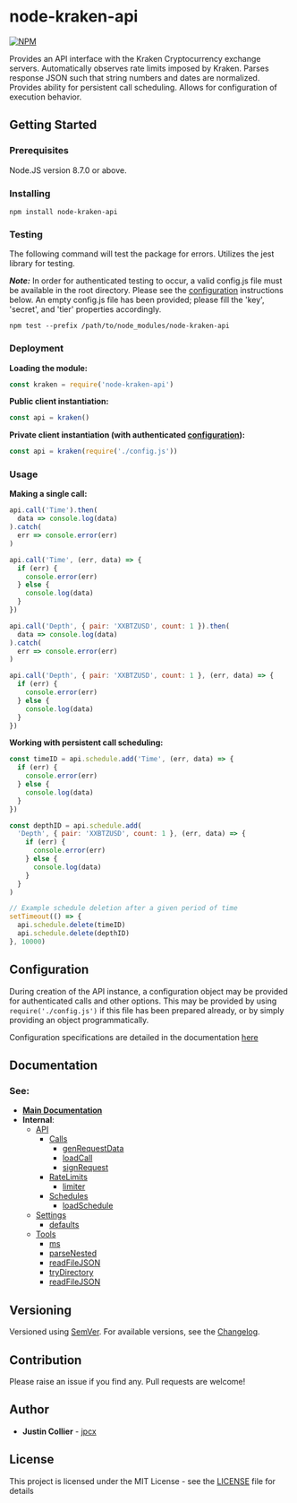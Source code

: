 # node-kraken-api

[![NPM](https://nodei.co/npm/node-kraken-api.png)](https://nodei.co/npm/node-kraken-api/)

Provides an API interface with the Kraken Cryptocurrency exchange servers. Automatically observes rate limits imposed by Kraken. Parses response JSON such that string numbers and dates are normalized. Provides ability for persistent call scheduling. Allows for configuration of execution behavior.

## Getting Started

### Prerequisites

Node.JS version 8.7.0 or above.

### Installing

```console
npm install node-kraken-api
```

### Testing

The following command will test the package for errors. Utilizes the jest library for testing.

___Note:___ In order for authenticated testing to occur, a valid config.js file must be available in the root directory. Please see the [configuration](#configuration) instructions below. An empty config.js file has been provided; please fill the 'key', 'secret', and 'tier' properties accordingly.

```console
npm test --prefix /path/to/node_modules/node-kraken-api
```

### Deployment

__Loading the module:__
```js
const kraken = require('node-kraken-api')
```

__Public client instantiation:__
```js
const api = kraken()
```

__Private client instantiation (with authenticated [configuration](#configuration)):__
```js
const api = kraken(require('./config.js'))
```

### Usage

__Making a single call:__
```js
api.call('Time').then(
  data => console.log(data)
).catch(
  err => console.error(err)
)
```

```js
api.call('Time', (err, data) => {
  if (err) {
    console.error(err)
  } else {
    console.log(data)
  }
})
```

```js
api.call('Depth', { pair: 'XXBTZUSD', count: 1 }).then(
  data => console.log(data)
).catch(
  err => console.error(err)
)
```

```js
api.call('Depth', { pair: 'XXBTZUSD', count: 1 }, (err, data) => {
  if (err) {
    console.error(err)
  } else {
    console.log(data)
  }
})
```

__Working with persistent call scheduling:__
```js
const timeID = api.schedule.add('Time', (err, data) => {
  if (err) {
    console.error(err)
  } else {
    console.log(data)
  }
})

const depthID = api.schedule.add(
  'Depth', { pair: 'XXBTZUSD', count: 1 }, (err, data) => {
    if (err) {
      console.error(err)
    } else {
      console.log(data)
    }
  }
)

// Example schedule deletion after a given period of time
setTimeout(() => {
  api.schedule.delete(timeID)
  api.schedule.delete(depthID)
}, 10000)

```

<a name='configuration'></a>
## Configuration

During creation of the API instance, a configuration object may be provided for authenticated calls and other options. This may be provided by using <code>require('./config.js')</code> if this file has been prepared already, or by simply providing an object programmatically.

Configuration specifications are detailed in the documentation [here](https://github.com/jpcx/node-kraken-api/blob/0.1.0/docs/namespaces/Settings.md)

## Documentation

### See:
  + __[Main Documentation](https://github.com/jpcx/node-kraken-api/blob/0.1.0/docs/modules/node-kraken-api.md)__
  + __Internal__:
    + [API](https://github.com/jpcx/node-kraken-api/blob/0.1.0/docs/namespaces/API.md)
      + [Calls](https://github.com/jpcx/node-kraken-api/blob/0.1.0/docs/namespaces/API/Calls.md)
        + [genRequestData](https://github.com/jpcx/node-kraken-api/blob/0.1.0/docs/modules/API/Calls/genRequestData.md)
        + [loadCall](https://github.com/jpcx/node-kraken-api/blob/0.1.0/docs/modules/API/Calls/loadCall.md)
        + [signRequest](https://github.com/jpcx/node-kraken-api/blob/0.1.0/docs/modules/API/Calls/signRequest.md)
      + [RateLimits](https://github.com/jpcx/node-kraken-api/blob/0.1.0/docs/namespaces/API/RateLimits.md)
        + [limiter](https://github.com/jpcx/node-kraken-api/blob/0.1.0/docs/modules/API/RateLimits/limiter.md)
      + [Schedules](https://github.com/jpcx/node-kraken-api/blob/0.1.0/docs/namespaces/API/Schedules.md)
        + [loadSchedule](https://github.com/jpcx/node-kraken-api/blob/0.1.0/docs/modules/API/Schedules/loadSchedule.md)
    + [Settings](https://github.com/jpcx/node-kraken-api/blob/0.1.0/docs/namespaces/Settings.md)
      + [defaults](https://github.com/jpcx/node-kraken-api/blob/0.1.0/docs/modules/Settings/defaults.md)
    + [Tools](https://github.com/jpcx/node-kraken-api/blob/0.1.0/docs/namespaces/Tools.md)
      + [ms](https://github.com/jpcx/node-kraken-api/blob/0.1.0/docs/modules/Tools/ms.md)
      + [parseNested](https://github.com/jpcx/node-kraken-api/blob/0.1.0/docs/modules/Tools/parseNested.md)
      + [readFileJSON](https://github.com/jpcx/node-kraken-api/blob/0.1.0/docs/modules/Tools/readFileJSON.md)
      + [tryDirectory](https://github.com/jpcx/node-kraken-api/blob/0.1.0/docs/modules/Tools/tryDirectory.md)
      + [readFileJSON](https://github.com/jpcx/node-kraken-api/blob/0.1.0/docs/modules/Tools/readFileJSON.md)


## Versioning

Versioned using [SemVer](http://semver.org/). For available versions, see the [Changelog](https://github.com/jpcx/node-kraken-api/blob/0.1.0/CHANGELOG.md).

## Contribution

Please raise an issue if you find any. Pull requests are welcome!

## Author

  + **Justin Collier** - [jpcx](https://github.com/jpcx)

## License

This project is licensed under the MIT License - see the [LICENSE](https://github.com/jpcx/node-kraken-api/blob/0.1.0/LICENSE) file for details